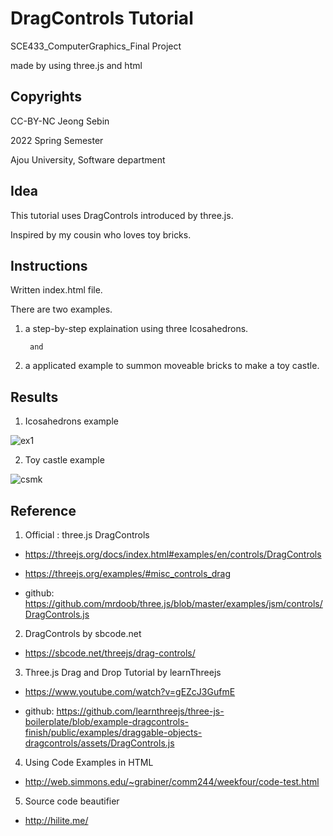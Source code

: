 # DragControls Tutorial

SCE433_ComputerGraphics_Final Project

made by using three.js and html

## Copyrights

CC-BY-NC Jeong Sebin

2022 Spring Semester

Ajou University, Software department

## Idea
This tutorial uses DragControls introduced by three.js.

Inspired by my cousin who loves toy bricks.

## Instructions
Written index.html file.


There are two examples.

1. a step-by-step explaination using three Icosahedrons.

        and

2. a applicated example to summon moveable bricks to make a toy castle.


## Results
1. Icosahedrons example

![ex1](https://git.ajou.ac.kr/JSB/dragcontrols-tutorial/-/raw/main/Pictures/exstepf.gif)

2. Toy castle example

![csmk](https://git.ajou.ac.kr/JSB/dragcontrols-tutorial/-/raw/main/Pictures/hardex.png)

## Reference
1. Official : three.js DragControls
- https://threejs.org/docs/index.html#examples/en/controls/DragControls

- https://threejs.org/examples/#misc_controls_drag

- github: https://github.com/mrdoob/three.js/blob/master/examples/jsm/controls/DragControls.js

2. DragControls by sbcode.net
- https://sbcode.net/threejs/drag-controls/

3. Three.js Drag and Drop Tutorial by learnThreejs
- https://www.youtube.com/watch?v=gEZcJ3GufmE

- github: https://github.com/learnthreejs/three-js-boilerplate/blob/example-dragcontrols-finish/public/examples/draggable-objects-dragcontrols/assets/DragControls.js

4. Using Code Examples in HTML
- http://web.simmons.edu/~grabiner/comm244/weekfour/code-test.html

5. Source code beautifier
- http://hilite.me/

